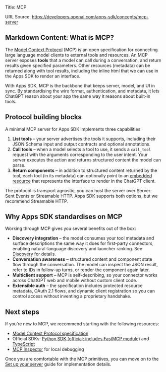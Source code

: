 Title: MCP

URL Source: https://developers.openai.com/apps-sdk/concepts/mcp-server

Markdown Content:
What is MCP?
------------

The [Model Context Protocol](https://modelcontextprotocol.io/) (MCP) is an open specification for connecting large language model clients to external tools and resources. An MCP server exposes **tools** that a model can call during a conversation, and return results given specified parameters. Other resources (metadata) can be returned along with tool results, including the inline html that we can use in the Apps SDK to render an interface.

With Apps SDK, MCP is the backbone that keeps server, model, and UI in sync. By standardising the wire format, authentication, and metadata, it lets ChatGPT reason about your app the same way it reasons about built-in tools.

Protocol building blocks
------------------------

A minimal MCP server for Apps SDK implements three capabilities:

1.   **List tools** – your server advertises the tools it supports, including their JSON Schema input and output contracts and optional annotations.
2.   **Call tools** – when a model selects a tool to use, it sends a `call_tool` request with the arguments corresponding to the user intent. Your server executes the action and returns structured content the model can parse.
3.   **Return components** – in addition to structured content returned by the tool, each tool (in its metadata) can optionally point to an [embedded resource](https://modelcontextprotocol.io/specification/2025-06-18/server/tools#embedded-resources) that represents the interface to render in the ChatGPT client.

The protocol is transport agnostic, you can host the server over Server-Sent Events or Streamable HTTP. Apps SDK supports both options, but we recommend Streamable HTTP.

Why Apps SDK standardises on MCP
--------------------------------

Working through MCP gives you several benefits out of the box:

*   **Discovery integration** – the model consumes your tool metadata and surface descriptions the same way it does for first-party connectors, enabling natural-language discovery and launcher ranking. See [Discovery](https://developers.openai.com/apps-sdk/concepts/user-interaction) for details.
*   **Conversation awareness** – structured content and component state flow through the conversation. The model can inspect the JSON result, refer to IDs in follow-up turns, or render the component again later.
*   **Multiclient support** – MCP is self-describing, so your connector works across ChatGPT web and mobile without custom client code.
*   **Extensible auth** – the specification includes protected resource metadata, OAuth 2.1 flows, and dynamic client registration so you can control access without inventing a proprietary handshake.

Next steps
----------

If you’re new to MCP, we recommend starting with the following resources:

*   [Model Context Protocol specification](https://modelcontextprotocol.io/specification)
*   Official SDKs: [Python SDK (official; includes FastMCP module)](https://github.com/modelcontextprotocol/python-sdk) and [TypeScript](https://github.com/modelcontextprotocol/typescript-sdk)
*   [MCP Inspector](https://modelcontextprotocol.io/docs/tools/inspector) for local debugging

Once you are comfortable with the MCP primitives, you can move on to the [Set up your server](https://developers.openai.com/apps-sdk/build/mcp-server) guide for implementation details.
